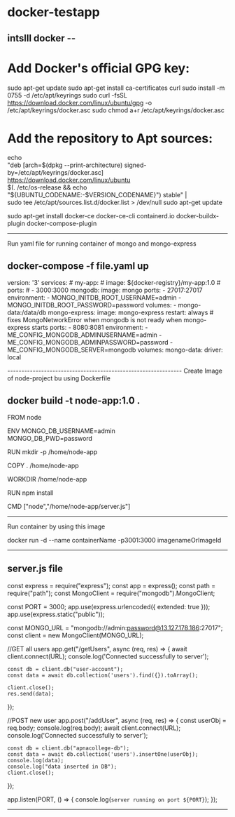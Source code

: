 # docker-testapp

intslll docker --
--------------------------------------------------------------

# Add Docker's official GPG key:
sudo apt-get update
sudo apt-get install ca-certificates curl
sudo install -m 0755 -d /etc/apt/keyrings
sudo curl -fsSL https://download.docker.com/linux/ubuntu/gpg -o /etc/apt/keyrings/docker.asc
sudo chmod a+r /etc/apt/keyrings/docker.asc

# Add the repository to Apt sources:
echo \
  "deb [arch=$(dpkg --print-architecture) signed-by=/etc/apt/keyrings/docker.asc] https://download.docker.com/linux/ubuntu \
  $(. /etc/os-release && echo "${UBUNTU_CODENAME:-$VERSION_CODENAME}") stable" | \
  sudo tee /etc/apt/sources.list.d/docker.list > /dev/null
sudo apt-get update

sudo apt-get install docker-ce docker-ce-cli containerd.io docker-buildx-plugin docker-compose-plugin

--------------------------------------------------------------
Run yaml file for running container of mongo and mongo-express

docker-compose -f file.yaml up
--------------------------------------------------------------
<p>
version: '3'
services:
  # my-app:
  # image: ${docker-registry}/my-app:1.0
  # ports:
  # - 3000:3000
  mongodb:
    image: mongo
    ports:
      - 27017:27017
    environment:
      - MONGO_INITDB_ROOT_USERNAME=admin
      - MONGO_INITDB_ROOT_PASSWORD=password
    volumes:
      - mongo-data:/data/db
  mongo-express:
    image: mongo-express
    restart: always # fixes MongoNetworkError when mongodb is not ready when mongo-express starts
    ports:
      - 8080:8081
    environment:
      - ME_CONFIG_MONGODB_ADMINUSERNAME=admin
      - ME_CONFIG_MONGODB_ADMINPASSWORD=password
      - ME_CONFIG_MONGODB_SERVER=mongodb
volumes:
  mongo-data:
    driver: local
</p>
--------------------------------------------------------------
Create Image of node-project bu using Dockerfile

docker build -t node-app:1.0 .
--------------------------------------------------------------
FROM node

ENV MONGO_DB_USERNAME=admin \
    MONGO_DB_PWD=password

RUN mkdir -p /home/node-app

COPY . /home/node-app

WORKDIR /home/node-app

RUN npm install

CMD ["node","/home/node-app/server.js"]

--------------------------------------------------------------
Run container by using this image

docker run -d --name containerName -p3001:3000 imagenameOrImageId

--------------------------------------------------------------
server.js file
--------------------------------------------------------------
const express = require("express");
const app = express();
const path = require("path");
const MongoClient = require("mongodb").MongoClient;

const PORT = 3000;
app.use(express.urlencoded({ extended: true }));
app.use(express.static("public"));

const MONGO_URL = "mongodb://admin:password@13.127.178.186:27017";
const client = new MongoClient(MONGO_URL);

//GET all users
app.get("/getUsers", async (req, res) => {
    await client.connect(URL);
    console.log('Connected successfully to server');

    const db = client.db("user-account");
    const data = await db.collection('users').find({}).toArray();
    
    client.close();
    res.send(data);
});

//POST new user
app.post("/addUser", async (req, res) => {
    const userObj = req.body;
    console.log(req.body);
    await client.connect(URL);
    console.log('Connected successfully to server');

    const db = client.db("apnacollege-db");
    const data = await db.collection('users').insertOne(userObj);
    console.log(data);
    console.log("data inserted in DB");
    client.close();
});


app.listen(PORT, () => {
    console.log(`server running on port ${PORT}`);
});

----------------------------------------------------

